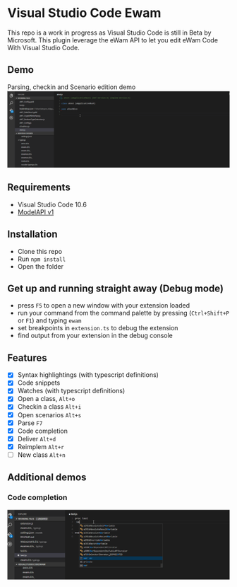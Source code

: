 # Visual Studio Code Ewam

This repo is a work in progress as Visual Studio Code is still in Beta by Microsoft.
This plugin leverage the eWam API to let you edit eWam Code With Visual Studio Code.

## Demo
Parsing, checkin and Scenario edition demo
![eWam VSC](eWam4.gif)

## Requirements
* Visual Studio Code 10.6
* [ModelAPI v1](https://github.com/MphasisWyde/WydeActiveModelerAPI)

## Installation
* Clone this repo
* Run `npm install`
* Open the folder

## Get up and running straight away (Debug mode)
* press `F5` to open a new window with your extension loaded
* run your command from the command palette by pressing (`Ctrl+Shift+P` or `F1`) and typing `ewam`
* set breakpoints in `extension.ts` to debug the extension
* find output from your extension in the debug console

## Features
- [x] Syntax highlightings (with typescript definitions)  
- [x] Code snippets
- [x] Watches (with typescript definitions)  
- [x] Open a class, `Alt+o`  
- [x] Checkin a class `Alt+i` 
- [x] Open scenarios `Alt+s` 
- [x] Parse `F7` 
- [x] Code completion  
- [x] Deliver  `Alt+d`
- [x] Reimplem  `Alt+r`
- [ ] New class  `Alt+n`

## Additional demos
### Code completion
![eWam VSC](eWam.gif)





